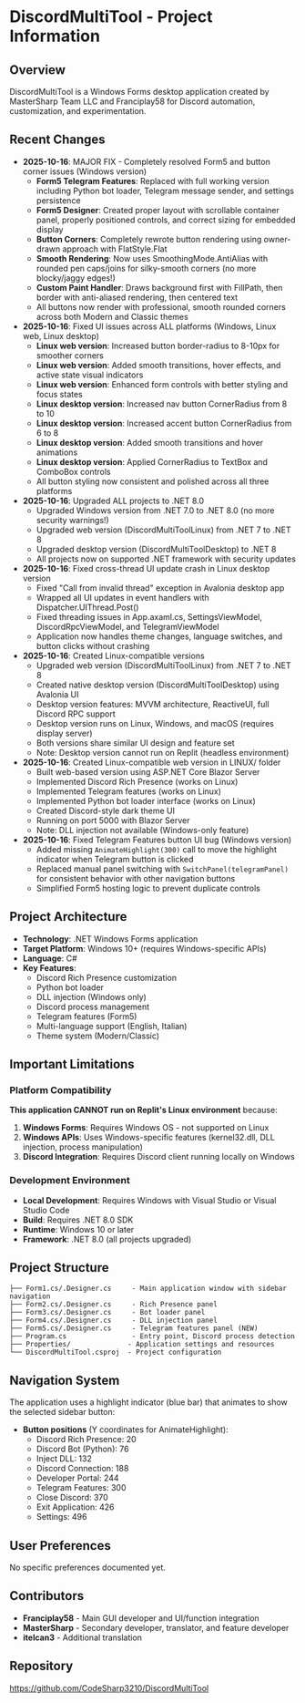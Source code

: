 # DiscordMultiTool - Project Information

## Overview
DiscordMultiTool is a Windows Forms desktop application created by MasterSharp Team LLC and Franciplay58 for Discord automation, customization, and experimentation.

## Recent Changes
- **2025-10-16**: MAJOR FIX - Completely resolved Form5 and button corner issues (Windows version)
  - **Form5 Telegram Features**: Replaced with full working version including Python bot loader, Telegram message sender, and settings persistence
  - **Form5 Designer**: Created proper layout with scrollable container panel, properly positioned controls, and correct sizing for embedded display
  - **Button Corners**: Completely rewrote button rendering using owner-drawn approach with FlatStyle.Flat
  - **Smooth Rendering**: Now uses SmoothingMode.AntiAlias with rounded pen caps/joins for silky-smooth corners (no more blocky/jaggy edges!)
  - **Custom Paint Handler**: Draws background first with FillPath, then border with anti-aliased rendering, then centered text
  - All buttons now render with professional, smooth rounded corners across both Modern and Classic themes
- **2025-10-16**: Fixed UI issues across ALL platforms (Windows, Linux web, Linux desktop)
  - **Linux web version**: Increased button border-radius to 8-10px for smoother corners
  - **Linux web version**: Added smooth transitions, hover effects, and active state visual indicators
  - **Linux web version**: Enhanced form controls with better styling and focus states
  - **Linux desktop version**: Increased nav button CornerRadius from 8 to 10
  - **Linux desktop version**: Increased accent button CornerRadius from 6 to 8
  - **Linux desktop version**: Added smooth transitions and hover animations
  - **Linux desktop version**: Applied CornerRadius to TextBox and ComboBox controls
  - All button styling now consistent and polished across all three platforms
- **2025-10-16**: Upgraded ALL projects to .NET 8.0
  - Upgraded Windows version from .NET 7.0 to .NET 8.0 (no more security warnings!)
  - Upgraded web version (DiscordMultiToolLinux) from .NET 7 to .NET 8
  - Upgraded desktop version (DiscordMultiToolDesktop) to .NET 8
  - All projects now on supported .NET framework with security updates
- **2025-10-16**: Fixed cross-thread UI update crash in Linux desktop version
  - Fixed "Call from invalid thread" exception in Avalonia desktop app
  - Wrapped all UI updates in event handlers with Dispatcher.UIThread.Post()
  - Fixed threading issues in App.axaml.cs, SettingsViewModel, DiscordRpcViewModel, and TelegramViewModel
  - Application now handles theme changes, language switches, and button clicks without crashing
- **2025-10-16**: Created Linux-compatible versions
  - Upgraded web version (DiscordMultiToolLinux) from .NET 7 to .NET 8
  - Created native desktop version (DiscordMultiToolDesktop) using Avalonia UI
  - Desktop version features: MVVM architecture, ReactiveUI, full Discord RPC support
  - Desktop version runs on Linux, Windows, and macOS (requires display server)
  - Both versions share similar UI design and feature set
  - Note: Desktop version cannot run on Replit (headless environment)
- **2025-10-16**: Created Linux-compatible web version in LINUX/ folder
  - Built web-based version using ASP.NET Core Blazor Server
  - Implemented Discord Rich Presence (works on Linux)
  - Implemented Telegram features (works on Linux)
  - Implemented Python bot loader interface (works on Linux)
  - Created Discord-style dark theme UI
  - Running on port 5000 with Blazor Server
  - Note: DLL injection not available (Windows-only feature)
- **2025-10-16**: Fixed Telegram Features button UI bug (Windows version)
  - Added missing `AnimateHighlight(300)` call to move the highlight indicator when Telegram button is clicked
  - Replaced manual panel switching with `SwitchPanel(telegramPanel)` for consistent behavior with other navigation buttons
  - Simplified Form5 hosting logic to prevent duplicate controls

## Project Architecture
- **Technology**: .NET Windows Forms application
- **Target Platform**: Windows 10+ (requires Windows-specific APIs)
- **Language**: C#
- **Key Features**:
  - Discord Rich Presence customization
  - Python bot loader
  - DLL injection (Windows only)
  - Discord process management
  - Telegram features (Form5)
  - Multi-language support (English, Italian)
  - Theme system (Modern/Classic)

## Important Limitations

### Platform Compatibility
**This application CANNOT run on Replit's Linux environment** because:
1. **Windows Forms**: Requires Windows OS - not supported on Linux
2. **Windows APIs**: Uses Windows-specific features (kernel32.dll, DLL injection, process manipulation)
3. **Discord Integration**: Requires Discord client running locally on Windows

### Development Environment
- **Local Development**: Requires Windows with Visual Studio or Visual Studio Code
- **Build**: Requires .NET 8.0 SDK
- **Runtime**: Windows 10 or later
- **Framework**: .NET 8.0 (all projects upgraded)

## Project Structure
```
├── Form1.cs/.Designer.cs     - Main application window with sidebar navigation
├── Form2.cs/.Designer.cs     - Rich Presence panel
├── Form3.cs/.Designer.cs     - Bot loader panel  
├── Form4.cs/.Designer.cs     - DLL injection panel
├── Form5.cs/.Designer.cs     - Telegram features panel (NEW)
├── Program.cs                - Entry point, Discord process detection
├── Properties/              - Application settings and resources
└── DiscordMultiTool.csproj  - Project configuration
```

## Navigation System
The application uses a highlight indicator (blue bar) that animates to show the selected sidebar button:
- **Button positions** (Y coordinates for AnimateHighlight):
  - Discord Rich Presence: 20
  - Discord Bot (Python): 76
  - Inject DLL: 132
  - Discord Connection: 188
  - Developer Portal: 244
  - Telegram Features: 300
  - Close Discord: 370
  - Exit Application: 426
  - Settings: 496

## User Preferences
No specific preferences documented yet.

## Contributors
- **Franciplay58** - Main GUI developer and UI/function integration
- **MasterSharp** - Secondary developer, translator, and feature developer
- **itelcan3** - Additional translation

## Repository
https://github.com/CodeSharp3210/DiscordMultiTool

